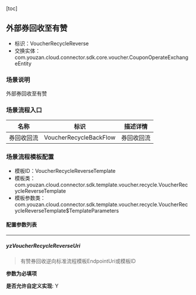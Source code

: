 [toc]

## 外部券回收至有赞
- 标识：VoucherRecycleReverse
- 交换实体：com.youzan.cloud.connector.sdk.core.voucher.CouponOperateExchangeEntity
### 场景说明
外部券回收至有赞
### 场景流程入口

名称 | 标识 | 描述详情
---|---|---
券回收回流 | VoucherRecycleBackFlow | 券回收回流

### 场景流程模板配置
- 模板ID：VoucherRecycleReverseTemplate
- 模板类：com.youzan.cloud.connector.sdk.template.voucher.recycle.VoucherRecycleReverseTemplate
- 模板参数类：com.youzan.cloud.connector.sdk.template.voucher.recycle.VoucherRecycleReverseTemplate$TemplateParameters

#### 配置参数列表

---
##### yzVoucherRecycleReverseUri
> 有赞券回收逆向标准流程模板EndpointUri或模板ID

**参数为必填项**


**是否允许自定义实现**: Y


